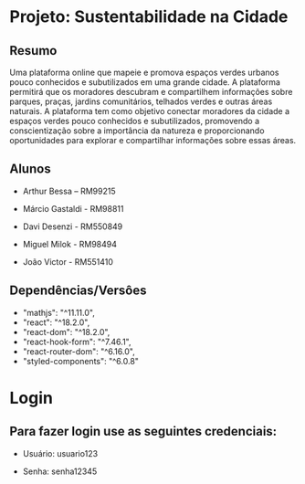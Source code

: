 # Projeto: Sustentabilidade na Cidade

 

## Resumo
 

Uma plataforma online que mapeie e promova espaços verdes urbanos pouco conhecidos e subutilizados em uma grande cidade. A plataforma permitirá que os moradores descubram e compartilhem informações sobre parques, praças, jardins comunitários, telhados verdes e outras áreas naturais. A plataforma tem como objetivo conectar moradores da cidade a espaços verdes pouco conhecidos e subutilizados, promovendo a conscientização sobre a importância da natureza e proporcionando oportunidades para explorar e compartilhar informações sobre essas áreas.

 

## Alunos


- Arthur Bessa – RM99215

- Márcio Gastaldi - RM98811

- Davi Desenzi - RM550849

- Miguel Milok - RM98494

- João Victor - RM551410
 

## Dependências/Versôes


* "mathjs": "^11.11.0",
* "react": "^18.2.0",
* "react-dom": "^18.2.0",
* "react-hook-form": "^7.46.1",
* "react-router-dom": "^6.16.0",
* "styled-components": "^6.0.8"


# Login

## Para fazer login use as seguintes credenciais:
 

- Usuário: usuario123

- Senha: senha12345
